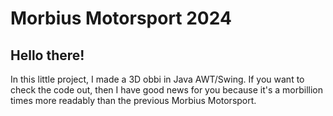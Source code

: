 # Morbius Motorsport 2024

## Hello there!
In this little project, I made a 3D obbi in Java AWT/Swing.
If you want to check the code out, then I have good news for you because it's a morbillion times more readably than the previous Morbius Motorsport.
